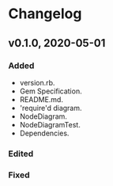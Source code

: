 # Changelog

## v0.1.0, 2020-05-01

### Added

- version.rb.
- Gem Specification.
- README.md.
- 'require'd diagram.
- NodeDiagram.
- NodeDiagramTest.
- Dependencies.

### Edited

### Fixed
